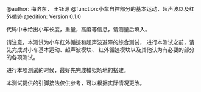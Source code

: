 
@author: 梅济东， 王钰源
@function:小车自控部分的基本运动，超声波以及红外循迹
@edition: Version 0.1.0

代码中未给出小车长度，重量，高度等信息，请测量后填入。

请注意，本测试为小车红外循迹和超声波避障的综合测试，
进行本测试之前，请先完成对小车基本运动、超声波模块、
红外循迹模块以及其他认为有必要的部分的各项测试。

进行本项测试的时候，最好先完成模拟场地的搭建。

本测试提供的引脚接法仅供参考，可以根据实际情况更改。